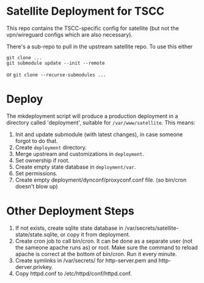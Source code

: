 # Satellite Deployment for TSCC

This repo contains the TSCC-specific config for satellite
(but not the vpn/wireguard configs which are also necessary).

There's a sub-repo to pull in the upstream satellite repo. To use this either
  ```
  git clone ...
  git submodule update --init --remote
  ```

  or
  `git clone --recurse-submodules ...`


# Deploy

The mkdeployment script will produce a production deployment in a directory called 'deployment', suitable for `/var/www/satellite`.  This means:
1. Init and update submodule (with latest changes), in case someone forgot to do that.
2. Create `deployment` directory.
3. Merge upstream and customizations in `deployment`.
4. Set ownership if root.
5. Create empty state database in `deployment/var`.
6. Set permissions.
7. Create empty deployment/dynconf/proxyconf.conf file.
   (so bin/cron doesn't blow up)

# Other Deployment Steps
1. If not exists, create sqlite state database in /var/secrets/satellite-state/state.sqlite, or copy it from deployment.
2. Create cron job to call bin/cron. It can be done as a separate user (not the sameone apache runs as) or root.  Make sure the command to reload apache is correct at the bottom of bin/cron.  Run it every minute.
3. Create symlinks in /var/secrets/ for http-server.pem and http-derver.privkey.
4. Copy httpd.conf to /etc/httpd/conf/httpd.conf.
